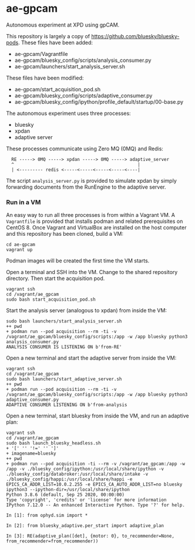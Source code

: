 # ae-gpcam
Autonomous experiment at XPD using gpCAM.

This repository is largely a copy of https://github.com/bluesky/bluesky-pods.
These files have been added:
 * ae-gpcam/Vagrantfile
 * ae-gpcam/bluesky_config/scripts/analysis_consumer.py
 * ae-gpcam/launchers/start_analysis_server.sh

These files have been modified:
 * ae-gpcam/start_acquisition_pod.sh
 * ae-gpcam/bluesky_config/scripts/adaptive_consumer.py
 * ae-gpcam/bluesky_config/ipython/profile_default/startup/00-base.py

The autonomous experiment uses three processes:
 * bluesky
 * xpdan
 * adaptive server

These processes communicate using Zero MQ (0MQ) and Redis:
```
  RE -----> 0MQ -----> xpdan -----> 0MQ -----> adaptive_server
  ^                                               |
  | <--------- redis <-----<-----<-----<-----<----|
```

The script `analysis_server.py` is provided to simulate xpdan by simply forwarding documents from the RunEngine to the adaptive server.

### Run in a VM

An easy way to run all three processes is from within a Vagrant VM.
A `Vagrantfile` is provided that installs podman and related prerequisites on CentOS 8.
Once Vagrant and VirtualBox are installed on the host computer and this repository has been cloned, build a VM:
```
cd ae-gpcam
vagrant up
```
Podman images will be created the first time the VM starts.

Open a terminal and SSH into the VM.
Change to the shared repository directory.
Then start the acquisition pod.
```
vagrant ssh
cd /vagrant/ae_gpcam
sudo bash start_acquisition_pod.sh
```

Start the analysis server (analogous to xpdan) from inside the VM:
```
sudo bash launchers/start_analysis_server.sh
++ pwd
+ podman run --pod acquisition --rm -ti -v /vagrant/ae_gpcam/bluesky_config/scripts:/app -w /app bluesky python3 analysis_consumer.py
ANALYSIS CONSUMER IS LISTENING ON b'from-RE'
```

Open a new terminal and start the adaptive server from inside the VM:
```
vagrant ssh
cd /vagrant/ae_gpcam
sudo bash launchers/start_adaptive_server.sh
++ pwd
+ podman run --pod acquisition --rm -ti -v /vagrant/ae_gpcam/bluesky_config/scripts:/app -w /app bluesky python3 adaptive_consumer.py
ADAPTIVE CONSUMER LISTENING ON b'from-analysis
```

Open a new terminal, start bluesky from inside the VM, and run an adaptive plan:
```
vagrant ssh
cd /vagrant/ae_gpcam
sudo bash launch_bluesky_headless.sh
+ '[' '' '!=' '' ']'
+ imagename=bluesky
++ pwd
+ podman run --pod acquisition -ti --rm -v /vagrant/ae_gpcam:/app -w /app -v ./bluesky_config/ipython:/usr/local/share/ipython -v ./bluesky_config/databroker:/usr/local/share/intake -v ./bluesky_config/happi:/usr/local/share/happi -e EPICS_CA_ADDR_LIST=10.0.2.255 -e EPICS_CA_AUTO_ADDR_LIST=no bluesky ipython3 --ipython-dir=/usr/local/share/ipython
Python 3.8.6 (default, Sep 25 2020, 00:00:00)
Type 'copyright', 'credits' or 'license' for more information
IPython 7.12.0 -- An enhanced Interactive Python. Type '?' for help.

In [1]: from ophyd.sim import *

In [2]: from bluesky_adaptive.per_start import adaptive_plan

In [3]: RE(adaptive_plan([det], {motor: 0}, to_recommender=None, from_recommender=from_recommender))
```


